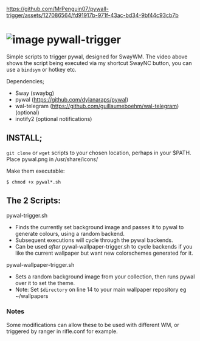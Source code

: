 

https://github.com/MrPenguin07/pywall-trigger/assets/127086564/fd91917b-971f-43ac-bd34-9bf44c93cb7b



# ![image](https://github.com/MrPenguin07/pywal-trigger/assets/127086564/d6fcc330-4396-4e71-9f53-c830c835404c) pywall-trigger 
Simple scripts to trigger pywal, designed for SwayWM.
The video above shows the script being executed via my shortcut SwayNC button, you can use a `bindsym` or hotkey etc.

Dependencies;
- Sway (swaybg)
- pywal (https://github.com/dylanaraps/pywal)
- wal-telegram (https://github.com/guillaumeboehm/wal-telegram) (optional)
- inotify2 (optional notifications)

## INSTALL;

`git clone` or `wget` scripts to your chosen location, perhaps in your $PATH. Place pywal.png in /usr/share/icons/

Make them executable:

`$ chmod +x pywal*.sh`



## The 2 Scripts:
pywal-trigger.sh
- Finds the currently set background image and passes it to pywal to generate colours, using a random backend.
- Subsequent executions will cycle through the pywal backends.
- Can be used _after_ pywal-wallpaper-trigger.sh to cycle backends if you like the current wallpaper but want new colorschemes generated for it.

pywal-wallpaper-trigger.sh
- Sets a random background image from your collection, then runs pywal over it to set the theme.
- Note: Set `$directory` on line 14 to your main wallpaper repository eg ~/wallpapers

### Notes
Some modifications can allow these to be used with different WM, or triggered by ranger in rifle.conf for example.




